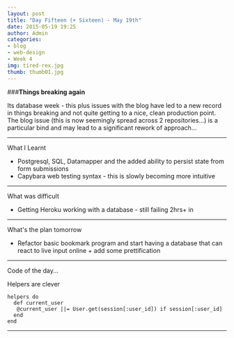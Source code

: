 ```yaml
---
layout: post
title: "Day Fifteen (+ Sixteen) - May 19th"
date: 2015-05-19 19:25
author: Admin
categories:
- blog
- web-design
- Week 4
img: tired-rex.jpg
thumb: thumb01.jpg
---
```


###<b>Things breaking again</b>

Its database week - this plus issues with the blog have led to a new record in things breaking and not quite getting to a nice, clean production point.
The blog issue (this is now seemingly spread across 2 repositories...) is a particular bind and may lead to a significant rework of approach...

****

What I Learnt

* Postgresql, SQL, Datamapper and the added ability to persist state from form submissions
* Capybara web testing syntax - this is slowly becoming more intuitive

****

What was difficult

* Getting Heroku working with a database - still failing 2hrs+ in

****

What's the plan tomorrow

* Refactor basic bookmark program and start having a database that can react to live input online + add some prettification

****

Code of the day...

Helpers are clever

    helpers do
      def current_user
       @current_user ||= User.get(session[:user_id]) if session[:user_id]
      end
    end

****
<!--more-->


[hampden]: https://github.com/jekyll/jekyll
